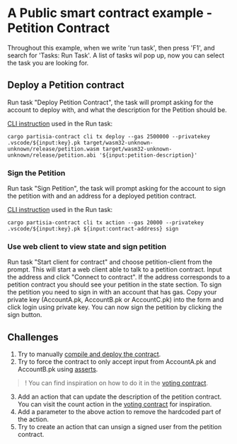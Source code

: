 # A Public smart contract example - Petition Contract

Throughout this example, when we write 'run task', then press 'F1', and search for 'Tasks: Run Task'.
A list of tasks wil pop up, now you can select the task you are looking for.

## Deploy a Petition contract

Run task "Deploy Petition Contract", the task will prompt asking for the account to deploy with,
and what the description for the Petition should be.

[CLI instruction](https://partisiablockchain.gitlab.io/documentation/smart-contracts/smart-conract-tools-overview.html#the-command-line-interface-cli)
used in the Run task:

`cargo partisia-contract cli tx deploy --gas 2500000 --privatekey .vscode/${input:key}.pk target/wasm32-unknown-unknown/release/petition.wasm target/wasm32-unknown-unknown/release/petition.abi '${input:petition-description}'`

### Sign the Petition

Run task "Sign Petition", the task will prompt asking for the account to sign the petition with
and an address for a deployed petition contract.

[CLI instruction](https://partisiablockchain.gitlab.io/documentation/smart-contracts/smart-conract-tools-overview.html#the-command-line-interface-cli)
used in the Run task:

`cargo partisia-contract cli tx action --gas 20000 --privatekey .vscode/${input:key}.pk ${input:contract-address} sign`

### Use web client to view state and sign petition

Run task "Start client for contract" and choose petition-client from the prompt.
This will start a web client able to talk to a petition contract. Input the address and click "Connect to contract".
If the address corresponds to a petition contract you should see your petition in the state section.
To sign the petition you need to sign in with an account that has gas. Copy your private key (AccountA.pk, AccountB.pk
or AccountC.pk)
into the form and click login using private key. You can now sign the petition by clicking the sign button.

## Challenges
1. Try to manually [compile and deploy the contract](https://partisiablockchain.gitlab.io/documentation/smart-contracts/compile-and-deploy-contracts.html). 
2. Try to force the contract to only accept input from AccountA.pk and AccountB.pk using [asserts](https://doc.rust-lang.org/std/macro.assert.html). 

>! You can find inspiration on how to do it in the [voting contract](https://gitlab.com/partisiablockchain/language/example-contracts/-/blob/main/voting/src/lib.rs?ref_type=heads).

3. Add an action that can update the description of the petition contract. You can visit the count action in the [voting contract](https://gitlab.com/partisiablockchain/language/example-contracts/-/blob/main/voting/src/lib.rs?ref_type=heads#L116) for inspiration.
4. Add a parameter to the above action to remove the hardcoded part of the action. 
5. Try to create an action that can unsign a signed user from the petition contract. 